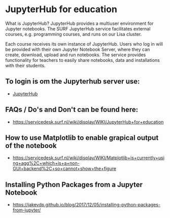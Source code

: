 
# JupyterHub for education
What is JupyterHub?
JupyterHub provides a multiuser environment for Jupyter notebooks. The SURF JupyterHub service facilitates external courses, e.g. programming courses, and runs on our Lisa cluster.

Each course receives its own instance of JupyterHub. Users who log in will be provided with their own Jupyter Notebook Server, where they can create, download, upload and run notebooks. The service provides functionality for teachers to easily share notebooks, data and installations with their students.


## To login is om the Jupyterhub server use:
* [JupyterHub](https://jupyter.lisa.surfsara.nl/jhlhr004/hub/login)


## FAQs / Do's and Don't can be found here:

* https://servicedesk.surf.nl/wiki/display/WIKI/JupyterHub+for+education

## How to use Matplotlib to enable grapical output of the notebook

* https://servicedesk.surf.nl/wiki/display/WIKI/Matplotlib+is+currently+using+agg%2C+which+is+a+non-GUI+backend%2C+so+cannot+show+the+figure

## Installing Python Packages from a Jupyter Notebook
* https://jakevdp.github.io/blog/2017/12/05/installing-python-packages-from-jupyter/

